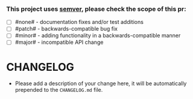 ### This project uses [semver](semver.org), please check the scope of this pr:

*   [ ] #none# - documentation fixes and/or test additions
*   [ ] #patch# - backwards-compatible bug fix
*   [ ] #minor# - adding functionality in a backwards-compatible manner
*   [ ] #major# - incompatible API change

# CHANGELOG

*   Please add a description of your change here, it will be automatically prepended to the `CHANGELOG.md` file.
